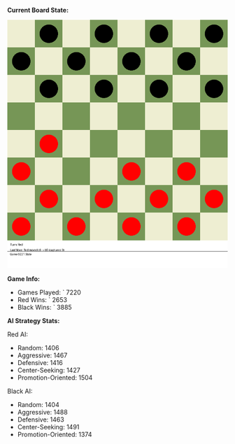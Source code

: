 
**Current Board State:**  
<!-- START_GIF -->
![Checkers Game](./checkers_game.gif)
<!-- END_GIF -->

**Game Info:**  
- Games Played: `<!-- GAMES_PLAYED --> 7220
- Red Wins: `<!-- RED_WINS --> 2653
- Black Wins: `<!-- BLACK_WINS --> 3885

<!-- AI_STATS -->
**AI Strategy Stats:**

Red AI:
- Random: 1406
- Aggressive: 1467
- Defensive: 1416
- Center-Seeking: 1427
- Promotion-Oriented: 1504

Black AI:
- Random: 1404
- Aggressive: 1488
- Defensive: 1463
- Center-Seeking: 1491
- Promotion-Oriented: 1374
